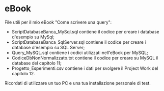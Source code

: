 # eBook
File utili per il mio eBook "Come scrivere una query":
- ScriptDatabaseBanca_MySql.sql contiene il codice per creare i database d'esempio su MySql;
- ScriptDatabaseBanca_SqlServer.sql contiene il codice per creare i database d'esempio su SQL Server;
- Query_MySQL.sql contiene i codici utilizzati nell'eBook per MySQL;
- CodiceDbNonNormalizzato.txt contiene il codice per creare su MySQL il database del capitolo 11;
- Progetto_Esperimenti.csv contiene i dati per svolgere il Project Work del capitolo 12.

Ricordati di utilizzare un tuo PC e una tua installazione personale di test.
